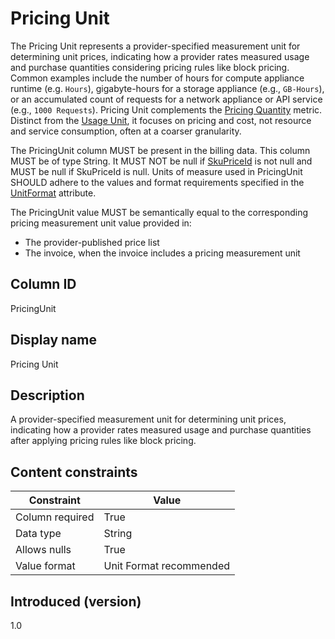 # Pricing Unit

The Pricing Unit represents a provider-specified measurement unit for determining unit prices, indicating how a provider rates measured usage and purchase quantities considering pricing rules like block pricing. Common examples include the number of hours for compute appliance runtime (e.g. `Hours`), gigabyte-hours for a storage appliance (e.g., `GB-Hours`), or an accumulated count of requests for a network appliance or API service (e.g., `1000 Requests`). Pricing Unit complements the [Pricing Quantity](#pricingquantity) metric. Distinct from the [Usage Unit](#usageunit), it focuses on pricing and cost, not resource and service consumption, often at a coarser granularity.

The PricingUnit column MUST be present in the billing data. This column MUST be of type String. It MUST NOT be null if [SkuPriceId](#skupriceid) is not null and MUST be null if SkuPriceId is null. Units of measure used in PricingUnit SHOULD adhere to the values and format requirements specified in the [UnitFormat](#unitformat) attribute.

The PricingUnit value MUST be semantically equal to the corresponding pricing measurement unit value provided in:

* The provider-published price list
* The invoice, when the invoice includes a pricing measurement unit

## Column ID

PricingUnit

## Display name

Pricing Unit

## Description

A provider-specified measurement unit for determining unit prices, indicating how a provider rates measured usage and purchase quantities after applying pricing rules like block pricing.

## Content constraints

| Constraint      | Value                   |
|-----------------|-------------------------|
| Column required | True                    |
| Data type       | String                  |
| Allows nulls    | True                    |
| Value format    | Unit Format recommended |

## Introduced (version)

1.0
